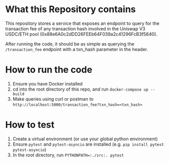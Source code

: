# What this Repository contains
This repository stores a service that exposes an endpoint to query for the transaction fee of any
transaction hash involved in the Uniswap V3 USDC/ETH pool (0x88e6A0c2dDD26FEEb64F039a2c41296FcB3f5640).

After running the code, it should be as simple as querying the `/transaction_fee` endpoint with a txn_hash parameter 
in the header.

# How to run the code
1. Ensure you have Docker installed
2. cd into the root directory of this repo, and run `docker-compose up --build`
3. Make queries using curl or postman to `http://localhost:5000/transaction_fee?txn_hash=<txn_hash>`

# How to test
1. Create a virtual environment (or use your global python environment)
2. Ensure `pytest` and `pytest-asyncio` are installed (e.g. `pip install pytest pytest-asyncio`)
3. In the root directory, run `PYTHONPATH=:./src:. pytest`
